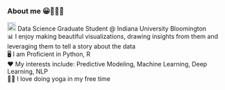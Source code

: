 ### About me 😀👩🏻‍💼

<img src="https://upload.wikimedia.org/wikipedia/commons/4/47/Indiana_Hoosiers_logo.svg" height=20 width=20>  Data Science Graduate Student @ Indiana University Bloomington <br>
📊 I enjoy making beautiful visualizations, drawing insights from them and leveraging them to tell a story about the data <br>
🖥 I am Proficient in Python, R <br>
❤️ My interests include: Predictive Modeling, Machine Learning, Deep Learning, NLP <br>
🧘🏻 I love doing yoga in my free time
